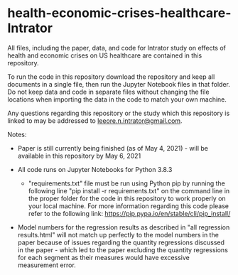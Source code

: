 # health-economic-crises-healthcare-Intrator
All files, including the paper, data, and code for Intrator study on effects of health and economic crises on US healthcare are contained in this repository.

To run the code in this repository download the repository and keep all documents in a single file, then run the Jupyter Notebook files in that folder. Do not keep data and code in separate files without changing the file locations when importing the data in the code to match your own machine.

Any questions regarding this repository or the study which this repository is linked to may be addressed to leeore.n.intrator@gmail.com.

Notes:
* Paper is still currently being finished (as of May 4, 2021) - will be available in this repository by May 6, 2021

* All code runs on Jupyter Notebooks for Python 3.8.3
  * "requirements.txt" file must be run using Python pip by running the following line "pip install -r requirements.txt" on the command line in the proper folder for the code in this repository to work properly on your local machine. For more information regarding this code please refer to the following link: https://pip.pypa.io/en/stable/cli/pip_install/

* Model numbers for the regression results as described in "all regression results.html" will not match up perfectly to the model numbers in the paper because of issues regarding the quantity regressions discussed in the paper - which led to the paper excluding the quantity regressions for each segment as their measures would have excessive measurement error.
